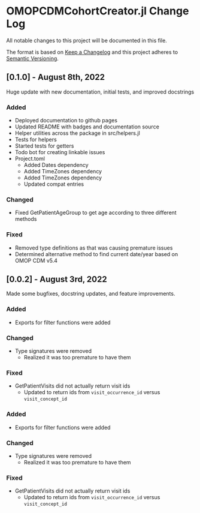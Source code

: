 # OMOPCDMCohortCreator.jl Change Log

All notable changes to this project will be documented in this file.
 
The format is based on [Keep a Changelog](http://keepachangelog.com/)
and this project adheres to [Semantic Versioning](http://semver.org/).
 
## [0.1.0] - August 8th, 2022
 
Huge update with new documentation, initial tests, and improved docstrings

### Added

- Deployed documentation to github pages
- Updated README with badges and documentation source
- Helper utilities across the package in src/helpers.jl
- Tests for helpers
- Started tests for getters
- Todo bot for creating linkable issues
- Project.toml
	- Added Dates dependency
	- Added TimeZones dependency
	- Added TimeZones dependency
	- Updated compat entries

### Changed

- Fixed GetPatientAgeGroup to get age according to three different methods

### Fixed

- Removed type definitions as that was causing premature issues
- Determined alternative method to find current date/year based on OMOP CDM v5.4 

## [0.0.2] - August 3rd, 2022
 
Made some bugfixes, docstring updates, and feature improvements.
 
### Added

- Exports for filter functions were added
 
### Changed

- Type signatures were removed
	- Realized it was too premature to have them
 
### Fixed

- GetPatientVisits did not actually return visit ids
	- Updated to return ids from `visit_occurrence_id` versus `visit_concept_id`
 
 
### Added

- Exports for filter functions were added
 
### Changed

- Type signatures were removed
	- Realized it was too premature to have them
 
### Fixed

- GetPatientVisits did not actually return visit ids
	- Updated to return ids from `visit_occurrence_id` versus `visit_concept_id`
 
